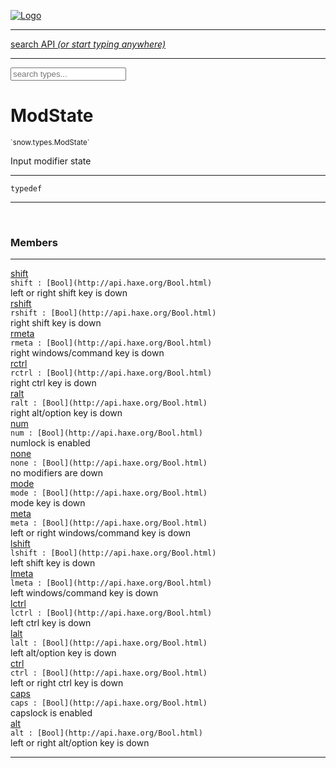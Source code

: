 
[![Logo](../../../images/logo.png)](../../../api/index.html)

<hr/>
<a href="#" id="search_bar" onclick="return;"><div> search API <em>(or start typing anywhere)</em> </div></a>
<hr/>

<script src="../../../js/omnibar.js"> </script>
<link rel="stylesheet" type="text/css" href="../../../css/omnibar.css" media="all">

<div id="omnibar"> <a href="#" onclick="return" id="omnibar_close"></a> <input id="omnibar_text" type="text" placeholder="search types..."></input></div>
<script  id="typelist" data-relpath="../../../" data-types="snow.App,snow.AppFixedTimestep,snow.Core,snow.CoreBinding,snow.Log,snow.Snow,snow.assets.Asset,snow.assets.AssetAudio,snow.assets.AssetBytes,snow.assets.AssetImage,snow.assets.AssetSystem,snow.assets.AssetSystemBinding,snow.assets.AssetText,snow.assets.Assets,snow.audio.Audio,snow.audio.AudioSystem,snow.audio.AudioSystemBinding,snow.audio.Sound,snow.audio.SoundBinding,snow.audio.SoundStream,snow.audio.openal.AL,snow.audio.openal.ALC,snow.audio.openal.Context,snow.audio.openal.Device,snow.input.Input,snow.input.InputSystem,snow.input.InputSystemBinding,snow.input.Keycodes,snow.input.MapIntBool,snow.input.MapIntFloat,snow.input.Scancodes,snow.io.IO,snow.io.IOSystem,snow.io.IOSystemBinding,snow.platform.native.Core,snow.platform.native.StaticSnow,snow.platform.native.assets.AssetSystem,snow.platform.native.audio.AudioSystem,snow.platform.native.audio.Sound,snow.platform.native.audio.SoundStream,snow.platform.native.audio.openal.AL,snow.platform.native.audio.openal.ALC,snow.platform.native.audio.openal.AudioSystem,snow.platform.native.audio.openal.Context,snow.platform.native.audio.openal.Device,snow.platform.native.audio.openal.OpenALHelper,snow.platform.native.audio.openal.Sound,snow.platform.native.audio.openal.SoundStream,snow.platform.native.audio.openal._AL.Context_Impl_,snow.platform.native.audio.openal._AL.Device_Impl_,snow.platform.native.input.InputSystem,snow.platform.native.input.sdl.ControllerEventType,snow.platform.native.input.sdl.GamepadEventTypes,snow.platform.native.input.sdl.InputSystem,snow.platform.native.input.sdl.KeyEventType,snow.platform.native.input.sdl.KeyEventTypes,snow.platform.native.input.sdl.ModValue,snow.platform.native.input.sdl.MouseEventType,snow.platform.native.input.sdl.MouseEventTypes,snow.platform.native.input.sdl.TouchEventTypes,snow.platform.native.input.sdl.TouchState,snow.platform.native.io.IOFile,snow.platform.native.io.IOSystem,snow.platform.native.render.opengl.GL,snow.platform.native.render.opengl.GLActiveInfo,snow.platform.native.render.opengl.GLBuffer,snow.platform.native.render.opengl.GLContextAttributes,snow.platform.native.render.opengl.GLFBO,snow.platform.native.render.opengl.GLFramebuffer,snow.platform.native.render.opengl.GLObject,snow.platform.native.render.opengl.GLProgram,snow.platform.native.render.opengl.GLRBO,snow.platform.native.render.opengl.GLRenderbuffer,snow.platform.native.render.opengl.GLShader,snow.platform.native.render.opengl.GLShaderPrecisionFormat,snow.platform.native.render.opengl.GLTexture,snow.platform.native.render.opengl.GLUniformLocation,snow.platform.native.render.opengl._GL.GLFramebuffer_Impl_,snow.platform.native.render.opengl._GL.GLRenderbuffer_Impl_,snow.platform.native.utils.ArrayBuffer,snow.platform.native.utils.ArrayBufferView,snow.platform.native.utils.ByteArray,snow.platform.native.utils.Compression,snow.platform.native.utils.Float32Array,snow.platform.native.utils.Int16Array,snow.platform.native.utils.Int32Array,snow.platform.native.utils.Int8Array,snow.platform.native.utils.UInt16Array,snow.platform.native.utils.UInt32Array,snow.platform.native.utils.UInt8Array,snow.platform.native.utils.UInt8ClampedArray,snow.platform.native.window.WindowSystem,snow.platform.native.window.sdl.WindowSystem,snow.platform.web.assets.psd.PSD,snow.platform.web.audio.AudioSystem,snow.platform.web.audio.Sound,snow.platform.web.audio.SoundStream,snow.platform.web.audio.howlerjs.AudioParams,snow.platform.web.audio.howlerjs.AudioSystem,snow.platform.web.audio.howlerjs.Howl,snow.platform.web.audio.howlerjs.Howler,snow.platform.web.audio.howlerjs.SoundStream,snow.platform.web.audio.howlerjs.SpriteParams,snow.render.opengl.GL,snow.render.opengl.GLActiveInfo,snow.render.opengl.GLBuffer,snow.render.opengl.GLContextAttributes,snow.render.opengl.GLFramebuffer,snow.render.opengl.GLProgram,snow.render.opengl.GLRenderbuffer,snow.render.opengl.GLShader,snow.render.opengl.GLTexture,snow.render.opengl.GLUniformLocation,snow.types.AppConfig,snow.types.AppConfigNative,snow.types.AppConfigWeb,snow.types.AssetAudioOptions,snow.types.AssetBytesOptions,snow.types.AssetImageOptions,snow.types.AssetInfo,snow.types.AssetTextOptions,snow.types.AssetType,snow.types.AudioDataBlob,snow.types.AudioDataInfo,snow.types.AudioFormatType,snow.types.AudioHandle,snow.types.AudioInfo,snow.types.DisplayMode,snow.types.FileEvent,snow.types.FileEventType,snow.types.FileEvents,snow.types.FileFilter,snow.types.GamepadDeviceEventType,snow.types.ImageInfo,snow.types.InputEvent,snow.types.InputEventType,snow.types.InputEvents,snow.types.Key,snow.types.ModState,snow.types.Scan,snow.types.SnowConfig,snow.types.SystemEvent,snow.types.SystemEventType,snow.types.SystemEvents,snow.types.TextEventType,snow.types.WindowConfig,snow.types.WindowEvent,snow.types.WindowEventType,snow.types.WindowEvents,snow.types.WindowHandle,snow.utils.AbstractClass,snow.utils.AbstractClassBuilder,snow.utils.ArrayBuffer,snow.utils.ArrayBufferView,snow.utils.ByteArray,snow.utils.Float32Array,snow.utils.IDataInput,snow.utils.IMemoryRange,snow.utils.Int16Array,snow.utils.Int32Array,snow.utils.Int8Array,snow.utils.Libs,snow.utils.Timer,snow.utils.UInt16Array,snow.utils.UInt32Array,snow.utils.UInt8Array,snow.utils.UIntClamped8Array,snow.utils._AbstractClass.StringMap,snow.utils.format.png.Chunk,snow.utils.format.png.Color,snow.utils.format.png.Data,snow.utils.format.png.Header,snow.utils.format.png.Reader,snow.utils.format.png.Tools,snow.utils.format.png.Writer,snow.utils.format.tools.Adler32,snow.utils.format.tools.Deflate,snow.utils.format.tools.HuffTools,snow.utils.format.tools.Huffman,snow.utils.format.tools.Inflate,snow.utils.format.tools.InflateImpl,snow.utils.format.tools.MemoryBytes,snow.utils.format.tools._InflateImpl.State,snow.utils.format.tools._InflateImpl.Window,snow.window.Window,snow.window.WindowSystem,snow.window.WindowSystemBinding,snow.window.Windowing"></script>


<h1>ModState</h1>
<small>`snow.types.ModState`</small>

Input modifier state

<hr/>

`typedef`
<hr/>


&nbsp;
&nbsp;




<h3>Members</h3> <hr/><span class="member apipage">
                <a name="shift"><a class="lift" href="#shift">shift</a></a><div class="clear"></div>
                <code class="signature apipage">shift : [Bool](http://api.haxe.org/Bool.html)</code><br/></span>
            <span class="small_desc_flat">left or right shift key is down</span><br/><span class="member apipage">
                <a name="rshift"><a class="lift" href="#rshift">rshift</a></a><div class="clear"></div>
                <code class="signature apipage">rshift : [Bool](http://api.haxe.org/Bool.html)</code><br/></span>
            <span class="small_desc_flat">right shift key is down</span><br/><span class="member apipage">
                <a name="rmeta"><a class="lift" href="#rmeta">rmeta</a></a><div class="clear"></div>
                <code class="signature apipage">rmeta : [Bool](http://api.haxe.org/Bool.html)</code><br/></span>
            <span class="small_desc_flat">right windows/command key is down</span><br/><span class="member apipage">
                <a name="rctrl"><a class="lift" href="#rctrl">rctrl</a></a><div class="clear"></div>
                <code class="signature apipage">rctrl : [Bool](http://api.haxe.org/Bool.html)</code><br/></span>
            <span class="small_desc_flat">right ctrl key is down</span><br/><span class="member apipage">
                <a name="ralt"><a class="lift" href="#ralt">ralt</a></a><div class="clear"></div>
                <code class="signature apipage">ralt : [Bool](http://api.haxe.org/Bool.html)</code><br/></span>
            <span class="small_desc_flat">right alt/option key is down</span><br/><span class="member apipage">
                <a name="num"><a class="lift" href="#num">num</a></a><div class="clear"></div>
                <code class="signature apipage">num : [Bool](http://api.haxe.org/Bool.html)</code><br/></span>
            <span class="small_desc_flat">numlock is enabled</span><br/><span class="member apipage">
                <a name="none"><a class="lift" href="#none">none</a></a><div class="clear"></div>
                <code class="signature apipage">none : [Bool](http://api.haxe.org/Bool.html)</code><br/></span>
            <span class="small_desc_flat">no modifiers are down</span><br/><span class="member apipage">
                <a name="mode"><a class="lift" href="#mode">mode</a></a><div class="clear"></div>
                <code class="signature apipage">mode : [Bool](http://api.haxe.org/Bool.html)</code><br/></span>
            <span class="small_desc_flat">mode key is down</span><br/><span class="member apipage">
                <a name="meta"><a class="lift" href="#meta">meta</a></a><div class="clear"></div>
                <code class="signature apipage">meta : [Bool](http://api.haxe.org/Bool.html)</code><br/></span>
            <span class="small_desc_flat">left or right windows/command key is down</span><br/><span class="member apipage">
                <a name="lshift"><a class="lift" href="#lshift">lshift</a></a><div class="clear"></div>
                <code class="signature apipage">lshift : [Bool](http://api.haxe.org/Bool.html)</code><br/></span>
            <span class="small_desc_flat">left shift key is down</span><br/><span class="member apipage">
                <a name="lmeta"><a class="lift" href="#lmeta">lmeta</a></a><div class="clear"></div>
                <code class="signature apipage">lmeta : [Bool](http://api.haxe.org/Bool.html)</code><br/></span>
            <span class="small_desc_flat">left windows/command key is down</span><br/><span class="member apipage">
                <a name="lctrl"><a class="lift" href="#lctrl">lctrl</a></a><div class="clear"></div>
                <code class="signature apipage">lctrl : [Bool](http://api.haxe.org/Bool.html)</code><br/></span>
            <span class="small_desc_flat">left ctrl key is down</span><br/><span class="member apipage">
                <a name="lalt"><a class="lift" href="#lalt">lalt</a></a><div class="clear"></div>
                <code class="signature apipage">lalt : [Bool](http://api.haxe.org/Bool.html)</code><br/></span>
            <span class="small_desc_flat">left alt/option key is down</span><br/><span class="member apipage">
                <a name="ctrl"><a class="lift" href="#ctrl">ctrl</a></a><div class="clear"></div>
                <code class="signature apipage">ctrl : [Bool](http://api.haxe.org/Bool.html)</code><br/></span>
            <span class="small_desc_flat">left or right ctrl key is down</span><br/><span class="member apipage">
                <a name="caps"><a class="lift" href="#caps">caps</a></a><div class="clear"></div>
                <code class="signature apipage">caps : [Bool](http://api.haxe.org/Bool.html)</code><br/></span>
            <span class="small_desc_flat">capslock is enabled</span><br/><span class="member apipage">
                <a name="alt"><a class="lift" href="#alt">alt</a></a><div class="clear"></div>
                <code class="signature apipage">alt : [Bool](http://api.haxe.org/Bool.html)</code><br/></span>
            <span class="small_desc_flat">left or right alt/option key is down</span><br/>



<hr/>

&nbsp;
&nbsp;
&nbsp;
&nbsp;